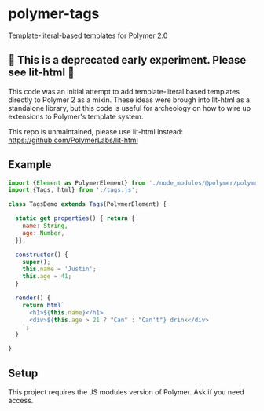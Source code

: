 # polymer-tags

Template-literal-based templates for Polymer 2.0

## 🚧 This is a deprecated early experiment. Please see lit-html 🚧

This code was an initial attempt to add template-literal based templates directly to Polymer 2 as a mixin. These ideas were brough into lit-html as a standalone library, but this code is useful for archeology on how to wire up extensions to Polymer's template system.

This repo is unmaintained, please use lit-html instead: https://github.com/PolymerLabs/lit-html

## Example

```javascript
import {Element as PolymerElement} from './node_modules/@polymer/polymer/polymer-element.js';
import {Tags, html} from './tags.js';

class TagsDemo extends Tags(PolymerElement) {

  static get properties() { return {
    name: String,
    age: Number,
  }};

  constructor() {
    super();
    this.name = 'Justin';
    this.age = 41;
  }

  render() {
    return html`
      <h1>${this.name}</h1>
      <div>${this.age > 21 ? "Can" : "Can't"} drink</div>
    `;
  }

}
```

## Setup

This project requires the JS modules version of Polymer. Ask if you need access.

